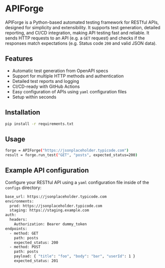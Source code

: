 # APIForge

APIForge is a Python-based automated testing framework for RESTful APIs, designed for simplicity and extensibility. It supports test generation, detailed reporting, and CI/CD integration, making API testing fast and reliable. It sends HTTP requests to an API (e.g. a `GET` request) and checks if the responses match expectations (e.g. Status code `200` and valid JSON data).

## Features
- Automatic test generation from OpenAPI specs
- Support for multiple HTTP methods and authentication
- Detailed test reports and logging
- CI/CD-ready with GitHub Actions
- Easy configuration of APIs using `yaml` configuration files
- Setup within seconds

## Installation
```bash
pip install -r requirements.txt
```

## Usage
```bash
forge = APIForge("https://jsonplaceholder.typicode.com")
result = forge.run_test("GET", "posts", expected_status=200)
```

## Example API configuration
Configure your RESTful API using a `yaml` configuration file inside of the `configs` directory:
```bash
base_url: https://jsonplaceholder.typicode.com
environments:
  prod: https://jsonplaceholder.typicode.com
  staging: https://staging.example.com
auth:
  headers:
    Authorization: Bearer dummy_token
endpoints:
  - method: GET
    path: posts
    expected_status: 200
  - method: POST
    path: posts
    payload: { "title": "foo", "body": "bar", "userId": 1 }
    expected_status: 201
```